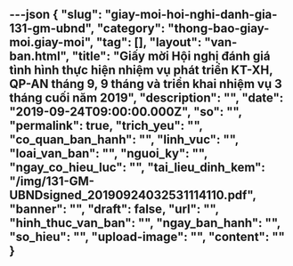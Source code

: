 ---json
{
    "slug": "giay-moi-hoi-nghi-danh-gia-131-gm-ubnd",
    "category": "thong-bao-giay-moi.giay-moi",
    "tag": [],
    "layout": "van-ban.html",
    "title": "Giấy mời Hội nghị đánh giá tình hình thực hiện nhiệm vụ phát triển KT-XH, QP-AN tháng 9, 9 tháng và triển khai nhiệm vụ 3 tháng cuối năm 2019",
    "description": "",
    "date": "2019-09-24T09:00:00.000Z",
    "so": "",
    "permalink": true,
    "trich_yeu": "",
    "co_quan_ban_hanh": "",
    "linh_vuc": "",
    "loai_van_ban": "",
    "nguoi_ky": "",
    "ngay_co_hieu_luc": "",
    "tai_lieu_dinh_kem": "/img/131-GM-UBNDsigned_20190924032531114110.pdf",
    "banner": "",
    "draft": false,
    "url": "",
    "hinh_thuc_van_ban": "",
    "ngay_ban_hanh": "",
    "so_hieu": "",
    "upload-image": "",
    "__content__": ""
}
---
